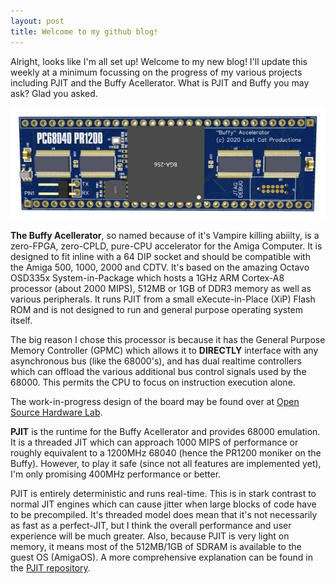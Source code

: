 ```yaml
---
layout: post
title: Welcome to my github blog!
---
```


Alright, looks like I'm all set up! Welcome to my new blog! I'll update this weekly at a minimum focussing on the progress of my various projects including PJIT and the Buffy Acellerator. What is PJIT and Buffy you may ask? Glad you asked.

![The Buffer Acellerator](https://github.com/nonarkitten/nonarkitten.github.io/blob/master/images/Buffy.png?raw=true)

**The Buffy Acellerator**, so named because of it's Vampire killing abiilty, is a zero-FPGA, zero-CPLD, pure-CPU accelerator for the Amiga Computer. It is designed to fit inline with a 64 DIP socket and should be compatible with the Amiga 500, 1000, 2000 and CDTV. It's based on the amazing Octavo OSD335x System-in-Package which hosts a 1GHz ARM Cortex-A8 processor (about 2000 MIPS), 512MB or 1GB of DDR3 memory as well as various peripherals. It runs PJIT from a small eXecute-in-Place (XiP) Flash ROM and is not designed to run and general purpose operating system itself.

The big reason I chose this processor is because it has the General Purpose Memory Controller (GPMC) which allows it to **DIRECTLY** interface with any asynchronous bus (like the 68000's), and has dual realtime controllers which can offload the various additional bus control signals used by the 68000. This permits the CPU to focus on instruction execution alone.

The work-in-progress design of the board may be found over at [Open Source Hardware Lab](https://oshwlab.com/Renee/buffy2).

**PJIT** is the runtime for the Buffy Acellerator and provides 68000 emulation. It is a threaded JIT which can approach 1000 MIPS of performance or roughly equivalent to a 1200MHz 68040 (hence the PR1200 moniker on the Buffy). However, to play it safe (since not all features are implemented yet), I'm only promising 400MHz performance or better.

PJIT is entirely deterministic and runs real-time. This is in stark contrast to normal JIT engines which can cause jitter when large blocks of code have to be precompiled. It's threaded model does mean that it's not necessarily as fast as a perfect-JIT, but I think the overall performance and user experience will be much greater. Also, because PJIT is very light on memory, it means most of the 512MB/1GB of SDRAM is available to the guest OS (AmigaOS). A more comprehensive explanation can be found in the [PJIT repository](https://github.com/nonarkitten/pseudo-jit).
